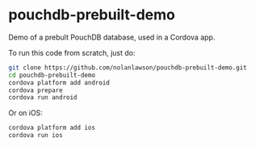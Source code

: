 pouchdb-prebuilt-demo
=====

Demo of a prebult PouchDB database, used in a Cordova app.

To run this code from scratch, just do:

```bash
git clone https://github.com/nolanlawson/pouchdb-prebuilt-demo.git
cd pouchdb-prebuilt-demo
cordova platform add android
cordova prepare
cordova run android
```

Or on iOS:

```bash
cordova platform add ios
cordova run ios
```
